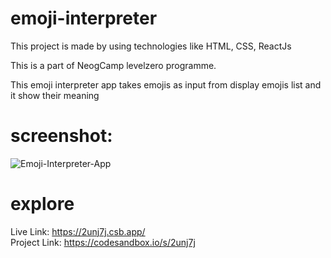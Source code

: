 # emoji-interpreter

This project is made by using technologies like HTML, CSS, ReactJs

This is a part of NeogCamp levelzero programme.

This emoji interpreter app takes emojis as input from display emojis list and it show their meaning


# screenshot:
![Emoji-Interpreter-App](https://user-images.githubusercontent.com/91987369/205284094-71f06d4f-80e5-4693-ae95-3d817339f675.png)

# explore
Live Link:
https://2unj7j.csb.app/
<br>
Project Link:
https://codesandbox.io/s/2unj7j

